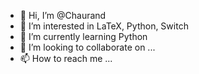- 👋 Hi, I’m @Chaurand
- 👀 I’m interested in LaTeX, Python, Switch
- 🌱 I’m currently learning Python
- 💞️ I’m looking to collaborate on ...
- 📫 How to reach me ...

<!---
Chaurand/Chaurand is a ✨ special ✨ repository because its `README.md` (this file) appears on your GitHub profile.
You can click the Preview link to take a look at your changes.
--->
